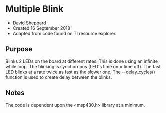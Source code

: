 # Multiple Blink
- David Sheppard
- Created 16 September 2018
- Adapted from code found on TI resource explorer.
## Purpose
Blinks 2 LEDs on the board at different rates. This is done using an infinite while loop. The blinking is synchornous (LED's time on = time off). The fast LED blinks at a rate twice as fast as the slower one. The --delay_cycles() function is used to create delay between the blinks.
## Notes
The code is dependent upon the <msp430.h> library at a minimum.
